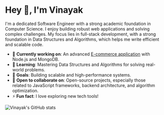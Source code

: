 # Hey 👋, I'm Vinayak

I'm a dedicated Software Engineer with a strong academic foundation in Computer Science. I enjoy building robust web applications and solving complex challenges. My focus lies in full-stack development, with a strong foundation in Data Structures and Algorithms, which helps me write efficient and scalable code.




- 💼 **Currently working on**: An advanced [E-commerce application](https://github.com/Vinayak-E/vaanza-ecommerce-website.git) with Node.js and MongoDB.
- 🌱 **Learning**: Mastering Data Structures and Algorithms for solving real-world problems.
- 🎯 **Goals**: Building scalable and high-performance systems.
- 🤝 **Open to collaborate on**: Open-source projects, especially those related to JavaScript frameworks, backend architecture, and algorithm optimization.
- ⚡ **Fun fact**: I love exploring new tech tools!


![Vinayak's GitHub stats](https://github-readme-stats.vercel.app/api?username=Vinayak-E&show_icons=true&theme=transparent)
